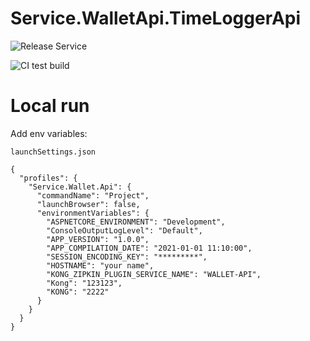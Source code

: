 # Service.WalletApi.TimeLoggerApi

![Release Service](https://github.com/MyJetWallet/Service.WalletApi.TimeLoggerApi/workflows/Release%20Service/badge.svg)

![CI test build](https://github.com/MyJetWallet/Service.WalletApi.TimeLoggerApi/workflows/CI%20test%20build/badge.svg)


# Local run

Add env variables:

`launchSettings.json`

```
{
  "profiles": {
    "Service.Wallet.Api": {
      "commandName": "Project",
      "launchBrowser": false,
      "environmentVariables": {
        "ASPNETCORE_ENVIRONMENT": "Development",
        "ConsoleOutputLogLevel": "Default",
        "APP_VERSION": "1.0.0",
        "APP_COMPILATION_DATE": "2021-01-01 11:10:00",
        "SESSION_ENCODING_KEY": "*********",
        "HOSTNAME": "your name",
        "KONG_ZIPKIN_PLUGIN_SERVICE_NAME": "WALLET-API",
        "Kong": "123123",
        "KONG": "2222"
      }
    }
  }
}
```

